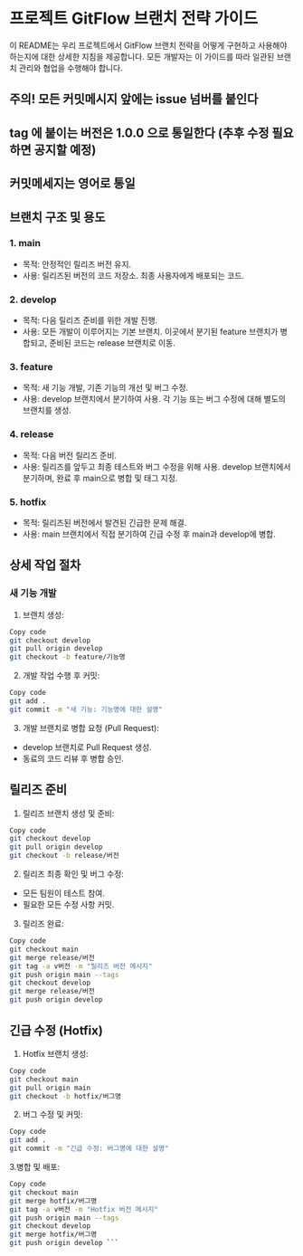 # 프로젝트 GitFlow 브랜치 전략 가이드
이 README는 우리 프로젝트에서 GitFlow 브랜치 전략을 어떻게 구현하고 사용해야 하는지에 대한 상세한 지침을 제공합니다. 모든 개발자는 이 가이드를 따라 일관된 브랜치 관리와 협업을 수행해야 합니다.
## 주의! 모든 커밋메시지 앞에는 issue 넘버를 붙인다
## tag 에 붙이는 버전은 1.0.0 으로 통일한다 (추후 수정 필요하면 공지할 예정)
## 커밋메세지는 영어로 통일

## 브랜치 구조 및 용도
### 1. main
- 목적: 안정적인 릴리즈 버전 유지.
- 사용: 릴리즈된 버전의 코드 저장소. 최종 사용자에게 배포되는 코드.
### 2. develop
- 목적: 다음 릴리즈 준비를 위한 개발 진행.
- 사용: 모든 개발이 이루어지는 기본 브랜치. 이곳에서 분기된 feature 브랜치가 병합되고, 준비된 코드는 release 브랜치로 이동.
### 3. feature
- 목적: 새 기능 개발, 기존 기능의 개선 및 버그 수정.
- 사용: develop 브랜치에서 분기하여 사용. 각 기능 또는 버그 수정에 대해 별도의 브랜치를 생성.
### 4. release
- 목적: 다음 버전 릴리즈 준비.
- 사용: 릴리즈를 앞두고 최종 테스트와 버그 수정을 위해 사용. develop 브랜치에서 분기하며, 완료 후 main으로 병합 및 태그 지정.
### 5. hotfix
- 목적: 릴리즈된 버전에서 발견된 긴급한 문제 해결.
- 사용: main 브랜치에서 직접 분기하여 긴급 수정 후 main과 develop에 병합.

  
## 상세 작업 절차
### 새 기능 개발
1. 브랜치 생성:
```bash
Copy code
git checkout develop
git pull origin develop
git checkout -b feature/기능명
```

2. 개발 작업 수행 후 커밋:

```bash
Copy code
git add .
git commit -m "새 기능: 기능명에 대한 설명"
```

3. 개발 브랜치로 병합 요청 (Pull Request):
- develop 브랜치로 Pull Request 생성.
- 동료의 코드 리뷰 후 병합 승인.

## 릴리즈 준비
1. 릴리즈 브랜치 생성 및 준비:
```bash
Copy code
git checkout develop
git pull origin develop
git checkout -b release/버전
```

2. 릴리즈 최종 확인 및 버그 수정:
- 모든 팀원이 테스트 참여.
- 필요한 모든 수정 사항 커밋.

3. 릴리즈 완료:
```bash
Copy code
git checkout main
git merge release/버전
git tag -a v버전 -m "릴리즈 버전 메시지"
git push origin main --tags
git checkout develop
git merge release/버전
git push origin develop
```
## 긴급 수정 (Hotfix)
1. Hotfix 브랜치 생성:
```bash
Copy code
git checkout main
git pull origin main
git checkout -b hotfix/버그명
```
2. 버그 수정 및 커밋:
``` bash
Copy code
git add .
git commit -m "긴급 수정: 버그명에 대한 설명"
```
3.병합 및 배포:
```bash
Copy code
git checkout main
git merge hotfix/버그명
git tag -a v버전 -m "Hotfix 버전 메시지"
git push origin main --tags
git checkout develop
git merge hotfix/버그명
git push origin develop ```
